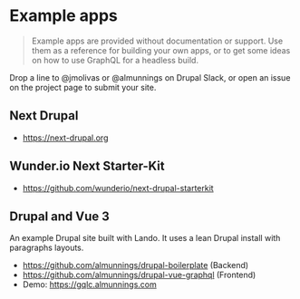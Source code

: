 # Example apps

> Example apps are provided without documentation or support. Use them as a reference for building your own apps, or to get some ideas on how to use GraphQL for a headless build.

Drop a line to @jmolivas or @almunnings on Drupal Slack, or open an issue on the project page to submit your site.

## Next Drupal

- https://next-drupal.org

## Wunder.io Next Starter-Kit

- https://github.com/wunderio/next-drupal-starterkit

## Drupal and Vue 3

An example Drupal site built with Lando. It uses a lean Drupal install with paragraphs layouts.

- https://github.com/almunnings/drupal-boilerplate (Backend)
- https://github.com/almunnings/drupal-vue-graphql (Frontend)
- Demo: https://gqlc.almunnings.com
